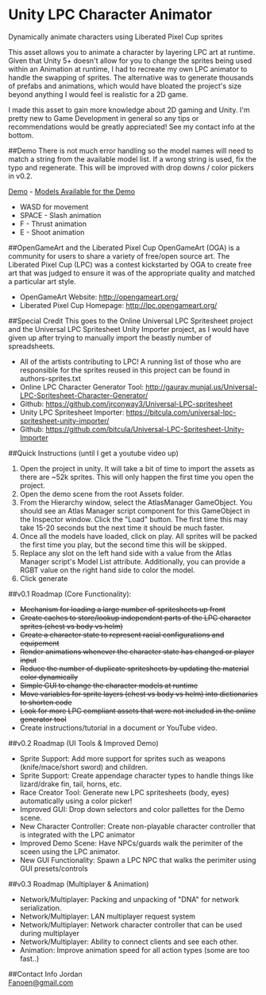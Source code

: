 # Unity LPC Character Animator
Dynamically animate characters using Liberated Pixel Cup sprites 

This asset allows you to animate a character by layering LPC art at runtime. Given that Unity 5+ doesn't allow for you to change the sprites being used within an Animation at runtime, I had to recreate my own LPC animator to handle the swapping of sprites. The alternative was to generate thousands of prefabs and animations, which would have bloated the project's size beyond anything I would feel is realistic for a 2D game.

I made this asset to gain more knowledge about 2D gaming and Unity. I'm pretty new to Game Development in general so any tips or recommendations would be greatly appreciated! See my contact info at the bottom.

##Demo
There is not much error handling so the model names will need to match a string from the available model list. If a wrong string is used, fix the typo and regenerate. This will be improved with drop downs / color pickers in v0.2.

[Demo](http://jordanvogt.com/LPC-Animation-Demo.zip) - [Models Available for the Demo](https://raw.githubusercontent.com/jmvogt/Unity-LPC-Character-Animator/master/model-list.txt)

*  WASD for movement
*  SPACE - Slash animation
*  F - Thrust animation
*  E - Shoot animation

##OpenGameArt and the Liberated Pixel Cup
OpenGameArt (OGA) is a community for users to share a variety of free/open source art. The Liberated Pixel Cup (LPC) was a contest kickstarted by OGA to create free art that was judged to ensure it was of the appropriate quality and matched a particular art style.

* OpenGameArt Website: http://opengameart.org/
* Liberated Pixel Cup Homepage: http://lpc.opengameart.org/

##Special Credit
This goes to the Online Universal LPC Spritesheet project and the Universal LPC Spritesheet Unity Importer project, as I would have given up after trying to manually import the beastly number of spreadsheets.

 * All of the artists contributing to LPC! A running list of those who are responsible for the sprites reused in this project can be found in authors-sprites.txt
 * Online LPC Character Generator Tool: http://gaurav.munjal.us/Universal-LPC-Spritesheet-Character-Generator/
  * Github: https://github.com/jrconway3/Universal-LPC-spritesheet
 * Unity LPC Spritesheet Importer: https://bitcula.com/universal-lpc-spritesheet-unity-importer/
  * Github: https://github.com/bitcula/Universal-LPC-Spritesheet-Unity-Importer

##Quick Instructions
(until I get a youtube video up)
  1. Open the project in unity. It will take a bit of time to import the assets as there are ~52k sprites. This will only happen the first time you open the project.
  2. Open the demo scene from the root Assets folder.
  3. From the Hierarchy window, select the AtlasManager GameObject. You should see an Atlas Manager script component for this GameObject in the Inspector window. Click the "Load" button. The first time this may take 15-20 seconds but the next time it should be much faster.
  4. Once all the models have loaded, click on play. All sprites will be packed the first time you play, but the second time this will be skipped.
  5. Replace any slot on the left hand side with a value from the Atlas Manager script's Model List attribute. Additionally, you can provide a RGBT value on the right hand side to color the model.
  6. Click generate

##v0.1 Roadmap (Core Functionality):
  * ~~Mechanism for loading a large number of spritesheets up front~~
  * ~~Create caches to store/lookup independent parts of the LPC character sprites (chest vs body vs helm)~~ 
  * ~~Create a character state to represent racial configurations and equipement~~
  * ~~Render animations whenever the character state has changed or player input~~
  * ~~Reduce the number of duplicate spritesheets by updating the material color dynamically~~
  * ~~Simple GUI to change the character models at runtime~~
  * ~~Move variables for sprite layers (chest vs body vs helm) into dictionaries to shorten code~~
  * ~~Look for more LPC compliant assets that were not included in the online generator tool~~
  * Create instructions/tutorial in a document or YouTube video.
  
##v0.2 Roadmap (UI Tools & Improved Demo)
  * Sprite Support: Add more support for sprites such as weapons (knife/mace/short sword) and children.
  * Sprite Support: Create appendage character types to handle things like lizard/drake fin, tail, horns, etc.
  * Race Creator Tool: Generate new LPC spritesheets (body, eyes) automatically using a color picker!
  * Improved GUI: Drop down selectors and color pallettes for the Demo scene.
  * New Character Controller: Create non-playable character controller that is integrated with the LPC animator
  * Improved Demo Scene: Have NPCs/guards walk the perimiter of the sceen using the LPC animator.
  * New GUI Functionality: Spawn a LPC NPC that walks the perimiter using GUI presets/controls
  
##v0.3 Roadmap (Multiplayer & Animation)
  * Network/Multiplayer: Packing and unpacking of "DNA" for network serialization.
  * Network/Multiplayer: LAN multiplayer request system
  * Network/Multiplayer: Network character controller that can be used during multiplayer
  * Network/Multiplayer: Ability to connect clients and see each other.
  * Animation: Improve animation speed for all action types (some are too fast..)
  
##Contact Info
Jordan  
Fanoen@gmail.com
